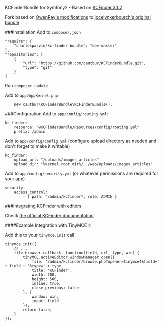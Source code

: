 KCFinderBundle for Symfony2 - Based on [KCFinder 3.1.2](http://kcfinder.sunhater.com)

Fork based on [OwenRay's modifications](https://github.com/OwenRay/KCFinderBundle) to [jocelynkerbourch's original bundle]( https://github.com/jocelynkerbourch/KCFinderBundle)

###Installation
Add to `composer.json`
```
"require": {
    "charlesparvin/kc-finder-bundle": "dev-master"
},
"repositories": [
    {
        "url": "https://github.com/cautbur/KCFinderBundle.git",
        "type": "git"
    }
]
```

Run `composer update`

Add to `app/AppKernel.php`
```
    new cautbur\KCFinderBundle\KCFinderBundle(),
```

###Configuration
Add to `app/config/routing.yml`:
```
kc_finder: 
    resource: "@KCFinderBundle/Resources/config/routing.yml" 
    prefix: /admin
```

Add to `app/config/config.yml` (configure upload directory as needed and don't forget to make it writable)
```
kc_finder:
    upload_url: "/uploads/images_articles"
    upload_dir: "%kernel.root_dir%/../web/uploads/images_articles"
```

Add to `app/config/security.yml` (or whatever permissions are required for your app)
```
security:
    access_control:
        - { path: ^/admin/kcfinder*, role: ADMIN }
```

###Integrating KCFinder with editors

Check [the official KCFinder documentation](http://kcfinder.sunhater.com/integrate)

####Example Integration with TinyMCE 4

Add this to your `tinymce.init` call :
```
tinymce.init({
    // ...
    file_browser_callback: function(field, url, type, win) {
        tinyMCE.activeEditor.windowManager.open({
            file: '/admin/kcfinder/browse.php?opener=tinymce4&field=' + field + '&type=' + type,
            title: 'KCFinder',
            width: 700,
            height: 500,
            inline: true,
            close_previous: false
        }, {
            window: win,
            input: field
        });
        return false;
    }
});
```
